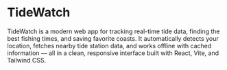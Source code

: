 # TideWatch
TideWatch is a modern web app for tracking real-time tide data, finding the best fishing times, and saving favorite coasts. It automatically detects your location, fetches nearby tide station data, and works offline with cached information — all in a clean, responsive interface built with React, Vite, and Tailwind CSS.
